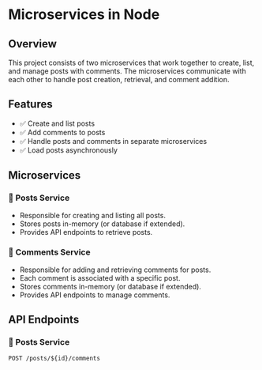 #  Microservices in Node  <!-- Project Title -->

## Overview  <!-- Project Description -->
This project consists of two microservices that work together to create, list, and manage posts with comments. The microservices communicate with each other to handle post creation, retrieval, and comment addition.

## Features  <!-- Key Features -->
- ✅ Create and list posts  
- ✅ Add comments to posts  
- ✅ Handle posts and comments in separate microservices  
- ✅ Load posts asynchronously  

## Microservices  <!-- Microservices Overview -->

### 📝 Posts Service  <!-- Posts Microservice -->
- Responsible for creating and listing all posts.
- Stores posts in-memory (or database if extended).
- Provides API endpoints to retrieve posts.

### 💬 Comments Service  <!-- Comments Microservice -->
- Responsible for adding and retrieving comments for posts.
- Each comment is associated with a specific post.
- Stores comments in-memory (or database if extended).
- Provides API endpoints to manage comments.

## API Endpoints  <!-- Available API Routes -->

### 📌 Posts Service  <!-- API for Posts -->

```http
POST /posts/${id}/comments

